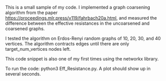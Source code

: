 This is a small sample of my code. 
I implemented a graph coarsening algorithm from the paper https://proceedings.mlr.press/v119/fahrbach20a.html, 
and measured the difference between the effective resistances in the uncoarsened and coarsened graphs. 

I tested the algorithm on Erdos-Renyi random graphs of 10, 20, 30, and 40 vertices. 
The algorithm contracts edges until there are only target_num_vertices nodes left. 

This code snippet is also one of my first times using the networkx library. 

To run the code: python3 Eff_Resistance.py. 
A plot should show up in several seconds. 
